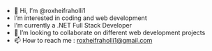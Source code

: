 - 👋 Hi, I’m @roxheifraholli1
- I’m interested in coding and web development
-  I’m currently  a .NET Full Stack Developer
- 💞️ I’m looking to collaborate on different web development projects
- 📫 How to reach me : roxheifraholli1@gmail.com

<!---
roxheifraholli1/roxheifraholli1 is a ✨ special ✨ repository because its `README.md` (this file) appears on your GitHub profile.
You can click the Preview link to take a look at your changes.
--->
